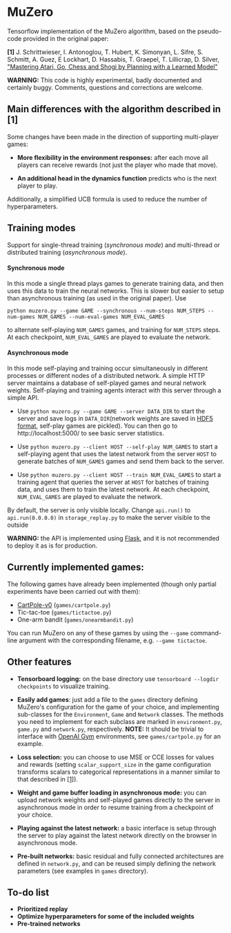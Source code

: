 # MuZero

Tensorflow implementation of the MuZero algorithm, based on the pseudo-code provided
in the original paper:

**[1]** J. Schrittwieser, I. Antonoglou, T. Hubert, K. Simonyan, L. Sifre, S. Schmitt, A. Guez, 
E Lockhart, D. Hassabis, T. Graepel, T. Lillicrap, D. Silver,
["Mastering Atari, Go, Chess and Shogi by Planning with a Learned Model"](https://arxiv.org/abs/1911.08265)

**WARNING:** This code is highly experimental, badly documented and certainly buggy.
Comments, questions and corrections are welcome.

## Main differences with the algorithm described in [1]

Some changes have been made in the direction of supporting multi-player games:

- **More flexibility in the environment responses:** after each move all players can receive
  rewards (not just the player who made that move).
 
- **An additional head in the dynamics function** predicts who is the next player to play.

Additionally, a simplified UCB formula is used to reduce the number of hyperparameters.

## Training modes

Support for single-thread training (_synchronous mode_) and multi-thread or distributed 
training (_asynchronous mode_).

#### Synchronous mode

In this mode a single thread plays games to generate training data, and then uses this 
data to train the neural networks. This is slower but easier to setup than asynchronous 
training (as used in the original paper). Use

`python muzero.py --game GAME --synchronous --num-steps NUM_STEPS --num-games NUM_GAMES --num-eval-games NUM_EVAL_GAMES`

to alternate self-playing `NUM_GAMES` games, and training for `NUM_STEPS` steps. At each 
checkpoint, `NUM_EVAL_GAMES` are played to evaluate the network.

#### Asynchronous mode

In this mode self-playing and training occur simultaneously in different processes or 
different nodes of a distributed network. A simple HTTP server maintains a database of 
self-played games and neural network weights. Self-playing and training agents interact 
with this server through a simple API.

- Use  `python muzero.py --game GAME --server DATA_DIR` to start the server and save logs in 
 `DATA_DIR`(network weights are saved in [HDF5 format](http://www.h5py.org/), self-play 
 games are pickled). You can then go to http://localhost:5000/ to see basic server 
 statistics.

- Use `python muzero.py --client HOST --self-play NUM_GAMES` to start a self-playing agent
 that uses the latest network from the server `HOST` to generate batches of `NUM_GAMES` 
 games and send them back to the server.
 
- Use `python muzero.py --client HOST --train NUM_EVAL_GAMES` to start a training agent 
 that queries the server at `HOST` for batches of training data, and uses them to train 
 the latest network. At each checkpoint, `NUM_EVAL_GAMES` are played to evaluate the network.

By default, the server is only visible locally. Change `api.run()` to `api.run(0.0.0.0)` in
`storage_replay.py` to make the server visible to the outside

**WARNING:** the API is implemented using [Flask](https://flask.palletsprojects.com/), and it is not recommended to deploy it as is 
for production. 

## Currently implemented games:

The following games have already been implemented (though only partial experiments 
have been carried out with them):

- [CartPole-v0](https://github.com/openai/gym/wiki/CartPole-v0) (`games/cartpole.py`)
- Tic-tac-toe (`games/tictactoe.py`)
- One-arm bandit (`games/onearmbandit.py`)

You can run MuZero on any of these games by using the `--game` command-line 
argument with the corresponding filename, e.g. `--game tictactoe`.
 

## Other features

- **Tensorboard logging:** on the base directory use `tensorboard --logdir checkpoints` 
to visualize training.

- **Easily add games**: just add a file to the `games` directory defining MuZero's
configuration for the game of your choice, and implementing sub-classes for the 
`Environment`, `Game` and `Network` classes. The methods you need to implement 
for each subclass are marked in `environment.py`, `game.py` and `network.py`, 
respectively. **NOTE:** It should be trivial to interface with [OpenAI Gym](https://gym.openai.com/)
environments, see `games/cartpole.py` for an example.

- **Loss selection:** you can choose to use MSE or CCE losses for values and rewards
(setting `scalar_support_size` in the game configuration transforms scalars to categorical
representations in a manner similar to that described in [[1]](https://arxiv.org/abs/1911.08265)).

- **Weight and game buffer loading in asynchronous mode:** you can upload network weights
and self-played games directly to the server in asynchronous mode in order to resume 
training from a checkpoint of your choice.

- **Playing against the latest network:** a basic interface is setup through the 
server to play against the latest network directly on the browser in 
asynchronous mode.

- **Pre-built networks:** basic residual and fully connected architectures are defined
in `network.py`, and can be reused simply defining the network parameters 
(see examples in `games` directory).

## To-do list

- **Prioritized replay**
- **Optimize hyperparameters for some of the included weights**
- **Pre-trained networks**